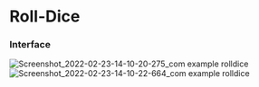 # Roll-Dice
### Interface
![Screenshot_2022-02-23-14-10-20-275_com example rolldice](https://user-images.githubusercontent.com/72918553/155286185-d54ba63c-ef45-42fe-8634-46a844c8ee4a.jpg)
![Screenshot_2022-02-23-14-10-22-664_com example rolldice](https://user-images.githubusercontent.com/72918553/155286672-e48c4151-f4ff-4560-b54c-f0920fc534cf.jpg)
